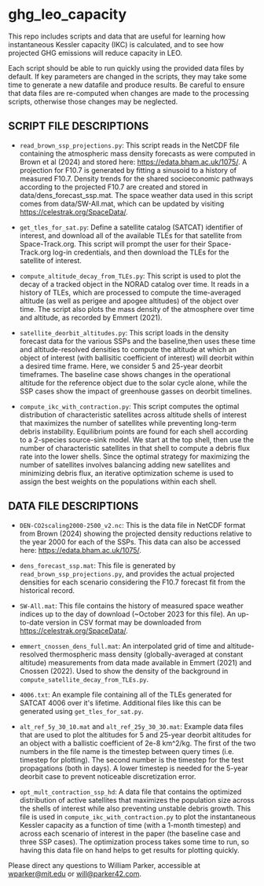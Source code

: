 # ghg_leo_capacity
This repo includes scripts and data that are useful for learning how instantaneous Kessler capacity (IKC) is calculated, and to see how projected GHG emissions will reduce capacity in LEO. 

Each script should be able to run quickly using the provided data files by default. If key parameters are changed in the scripts, they may take some time to generate a new datafile and produce results. Be careful to ensure that data files are re-computed when changes are made to the processing scripts, otherwise those changes may be neglected. 

## SCRIPT FILE DESCRIPTIONS
- `read_brown_ssp_projections.py`: This script reads in the NetCDF file containing the atmospheric mass density
forecasts as were computed in Brown et al (2024) and stored here: https://edata.bham.ac.uk/1075/. A projection for F10.7 is generated by fitting a sinusoid to a history of measured F10.7. Density trends for the shared socioeconomic pathways according to the projected F10.7 are created and stored in data/dens_forecast_ssp.mat. The space weather data used in this script comes from data/SW-All.mat, which can be updated by visiting https://celestrak.org/SpaceData/. 

- `get_tles_for_sat.py`: Define a satellite catalog (SATCAT) identifier of interest, and download all of the available TLEs for that satellite from Space-Track.org. This script will prompt the user for their Space-Track.org log-in credentials, and then download the TLEs for the satellite of interest.  

- `compute_altitude_decay_from_TLEs.py`: This script is used to plot the decay of a tracked object in the NORAD catalog 
over time. It reads in a history of TLEs, which are processed to compute the time-averaged altitude (as well as perigee and apogee altitudes) of the object over time. The script also plots the mass density of the atmosphere over time and altitude, as recorded by Emmert (2021). 

- `satellite_deorbit_altitudes.py`: This script loads in the density forecast data for the various SSPs and the baseline,then uses these time and altitude-resolved densities to compute the altitude at which an object of interest (with ballisitic coefficient of interest) will deorbit within a desired time frame. Here, we consider 5 and 25-year deorbit timeframes. The baseline case shows changes in the operational altitude for the reference object due to the solar cycle alone, while the SSP cases show the impact of greenhouse gasses on deorbit timelines. 

- `compute_ikc_with_contraction.py`: This script computes the optimal distribution of characteristic satellites across altitude shells of interest that maximizes the number of satellites while preventing long-term debris instability. Equilibrium points are found for each shell according to a 2-species source-sink model. We start at the top shell, then use the number of characteristic satellites in that shell to compute a debris flux rate into the lower shells. Since the optimal strategy for maximizing the number of satellites involves balancing adding new satellites and minimizing debris flux, an iterative optimization scheme is used to assign the best weights on the populations within each shell.

## DATA FILE DESCRIPTIONS

- `DEN-CO2scaling2000-2500_v2.nc`: This is the data file in NetCDF format from Brown (2024) showing the projected density reductions relative to the year 2000 for each of the SSPs. This data can also be accessed here: https://edata.bham.ac.uk/1075/. 

- `dens_forecast_ssp.mat`: This file is generated by `read_brown_ssp_projections.py`, and provides the actual projected densities for each scenario considering the F10.7 forecast fit from the historical record. 

- `SW-All.mat`: This file contains the history of measured space weather indices up to the day of download (~October 2023 for this file). An up-to-date version in CSV format may be downloaded from https://celestrak.org/SpaceData/. 

- `emmert_cnossen_dens_full.mat`: An interpolated grid of time and altitude-resolved thermospheric mass density (globally-averaged at constant altitude) measurements from data made available in Emmert (2021) and Cnossen (2022). Used to show the density of the background in `compute_satellite_decay_from_TLEs.py`. 

- `4006.txt`: An example file containing all of the TLEs generated for SATCAT 4006 over it's lifetime. Additional files like this can be generated using `get_tles_for_sat.py`. 

- `alt_ref_5y_30_10.mat` and `alt_ref_25y_30_30.mat`: Example data files that are used to plot the altitudes for 5 and 25-year deorbit altitudes for an object with a ballistic coefficient of 2e-8 km^2/kg. The first of the two numbers in the file name is the timestep between query times (i.e. timestep for plotting). The second number is the timestep for the test propagations (both in days). A lower timestep is needed for the 5-year deorbit case to prevent noticeable discretization error. 

- `opt_mult_contraction_ssp_hd`: A data file that contains the optimized distribution of active satellites that maximizes the population size across the shells of interest while also preventing unstable debris growth. This file is used in `compute_ikc_with_contraction.py` to plot the instantaneous Kessler capacity as a function of time (with a 1-month timestep) and across each scenario of interest in the paper (the baseline case and three SSP cases). The optimization process takes some time to run, so having this data file on hand helps to get results for plotting quickly. 

Please direct any questions to William Parker, accessible at wparker@mit.edu or will@parker42.com.